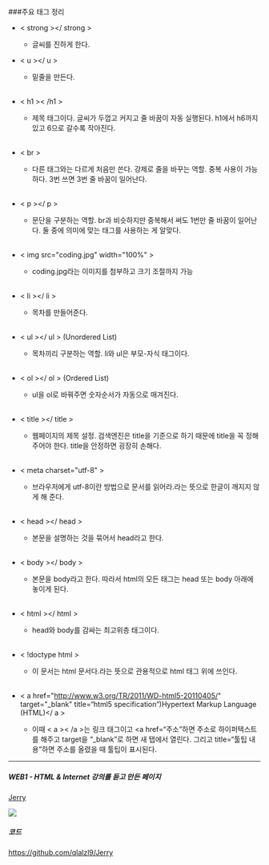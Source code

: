###주요 태그 정리
- < strong ></ strong >
	* 글씨를 진하게 한다.
		<br>
- < u ></ u >
	* 밑줄을 만든다.
	<br>
- < h1 >< /h1 >
	* 제목 태그이다. 글씨가 두껍고 커지고 줄 바꿈이 자동 실행된다. h1에서 h6까지 있고 6으로 갈수록 작아진다.
	<br>

- < br >
	* 다른 태그와는 다르게 처음만 쓴다. 강제로 줄을 바꾸는 역할. 중복 사용이 가능하다. 3번 쓰면 3번 줄 바꿈이 일어난다.
	<br>

- < p ></ p >
	* 문단을 구분하는 역할. br과 비슷하지만 중복해서 써도 1번만 줄 바꿈이 일어난다. 둘 중에 의미에 맞는 태그를 사용하는 게 알맞다.
	<br>

- < img src="coding.jpg" width="100%" >
	* coding.jpg라는 이미지를 첨부하고 크기 조절까지 가능
	<br>

- < li ></ li >
	* 목차를 만들어준다.
	<br>

- < ul ></ ul > (Unordered List)
	* 목차끼리 구분하는 역할. li와 ul은 부모-자식 태그이다.
	<br>

- < ol ></ ol > (Ordered List)
	* ul을 ol로 바꿔주면 숫자순서가 자동으로 매겨진다.
	<br>

- < title ></ title >
	* 웹페이지의 제목 설정. 검색엔진은 title을 기준으로 하기 때문에 title을 꼭 정해주어야 한다. title을 안정하면 굉장히 손해다.
	<br>

- < meta charset="utf-8" >
	* 브라우저에게 utf-8이란 방법으로 문서를 읽어라.라는 뜻으로 한글이 깨지지 않게 해 준다.
	<br>

- < head ></ head >
	* 본문을 설명하는 것을 묶어서 head라고 한다.
	<br>

- < body ></ body >
	* 본문을 body라고 한다. 따라서 html의 모든 태그는 head 또는 body 아래에 놓이게 된다.
	<br>

- < html ></ html >
	* head와 body를 감싸는 최고위층 태그이다.
	<br>

- < !doctype html >
	* 이 문서는 html 문서다.라는 뜻으로 관용적으로 html 태그 위에 쓰인다.
	<br>

- < a href="http://www.w3.org/TR/2011/WD-html5-20110405/" target="_blank" title=“html5 specification“)Hypertext Markup Language (HTML)</ a >
	* 이때 < a >< /a >는 링크 태그이고 <a href=“주소”하면 주소로 하이퍼텍스트를 해주고 target을 “_blank”로 하면 새 탭에서 열린다. 그리고 title=“툴팁 내용”하면 주소를 올렸을 때 툴팁이 표시된다.

***

##### WEB1 - HTML & Internet 강의를 듣고 만든 페이지
[Jerry](https://qlalzl9.github.io/Jerry/index.html)

![](https://github.com/qlalzl9/TIL/blob/master/HTML_CSS/img/HTML_1.png)

##### 코드
https://github.com/qlalzl9/Jerry
